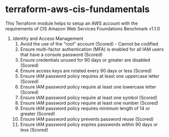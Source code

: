# terraform-aws-cis-fundamentals

This Terraform module helps to setup an AWS account with the requirements of  CIS Amazon Web Services Foundations Benchmark v1.1.0

1. Identity and Access Management
    1. Avoid the use of the "root" account (Scored) - Cannot be codified
    2. Ensure multi-factor authentication (MFA) is enabled for all IAM users that have a console password (Scored)
    3. Ensure credentials unused for 90 days or greater are disabled (Scored)
    4. Ensure access keys are rotated every 90 days or less (Scored)
    5. Ensure IAM password policy requires at least one uppercase letter (Scored)
    6. Ensure IAM password policy require at least one lowercase letter (Scored)
    7. Ensure IAM password policy require at least one symbol (Scored)
    8. Ensure IAM password policy require at least one number (Scored)
    9. Ensure IAM password policy requires minimum length of 14 or greater (Scored)
    10. Ensure IAM password policy prevents password reuse (Scored)
    11. Ensure IAM password policy expires passwords within 90 days or less (Scored)
